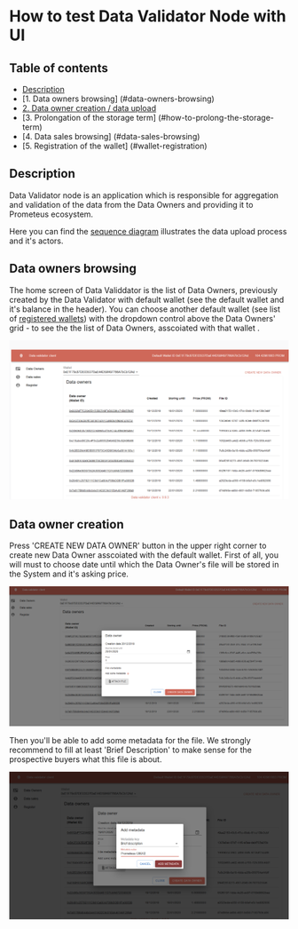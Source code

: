 # How to test Data Validator Node with UI

## Table of contents

- [Description](#description)
- [1. Data owners browsing] (#data-owners-browsing)
- [2. Data owner creation / data upload](#data-owner-creation)
- [3. Prolongation of the storage term] (#how-to-prolong-the-storage-term)
- [4. Data sales browsing] (#data-sales-browsing)
- [5. Registration of the wallet] (#wallet-registration)

## Description

Data Validator node is an application which is responsible for aggregation and validation of the data from the Data Owners and providing 
it to Prometeus ecosystem. 

Here you can find the [sequence diagram](https://github.com/Prometeus-Network/prometeus/wiki/Data-Upload-Diagram) illustrates the data upload process and it's actors.

## Data owners browsing

The home screen of Data Validdator is the list of Data Owners, previously created by the Data Validator with default wallet (see the default wallet and it's balance in the header). You can choose another default wallet (see list of [registered wallets](#wallet-registration)) with the dropdown control above the Data Owners' grid - to see the the list of Data Owners, asscoiated with that wallet .

<img src="https://github.com/Prometeus-Network/prometeus/blob/master/docs/upload1.png" alt="1. Data owners browsing">

## Data owner creation

Press 'CREATE NEW DATA OWNER' button in the upper right corner to create new Data Owner asscoiated with the default wallet. First of all, you will must to choose date until which the Data Owner's file will be stored in the System and it's asking price.

<img src="https://github.com/Prometeus-Network/prometeus/blob/master/docs/upload1a.png" alt="2. Data owners creation">

Then you'll be able to add some metadata for the file. We strongly recommend to fill at least 'Brief Description' to make sense for the prospective buyers what this file is about.

<img src="https://github.com/Prometeus-Network/prometeus/blob/master/docs/upload2.png" alt="Metadata">




